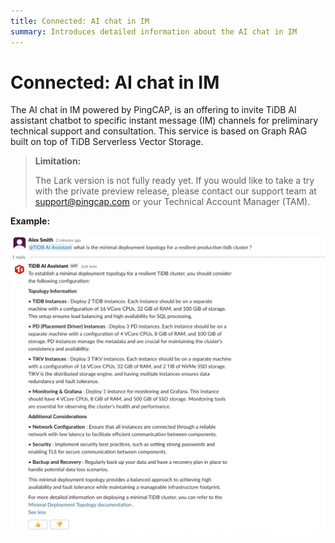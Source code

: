 ```yaml
---
title: Connected: AI chat in IM
summary: Introduces detailed information about the AI chat in IM
---
```


# Connected: AI chat in IM

The AI chat in IM powered by PingCAP, is an offering to invite TiDB AI assistant chatbot to specific instant message (IM) channels for preliminary technical support and consultation. This service is based on Graph RAG built on top of TiDB Serverless Vector Storage.


> **Limitation:**
>
> The Lark version is not fully ready yet. If you would like to take a try with the private preview release, please contact our support team at support@pingcap.com or your Technical Account Manager (TAM).


**Example:**

![ai-chat-example](/media/tidb-cloud/connected-ai-chat-example.png)
